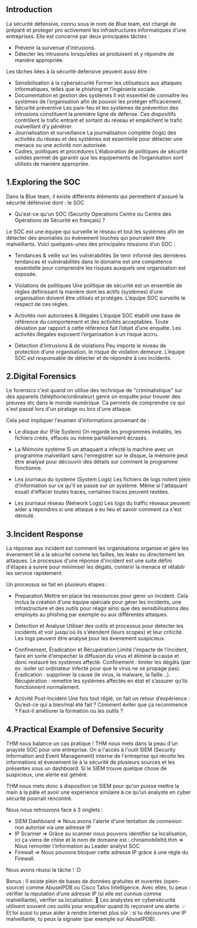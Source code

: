 ## Introduction
La sécurité défensive, connu sous le nom de Blue team, est chargé de préparé et proteger pro activement les infrastructures informatiques d'une entreprises.
Elle est concerné par deux principales tâches : 
- Prévenir la survenue d’intrusions.
- Détecter les intrusions lorsqu’elles se produisent et y répondre de manière appropriée.

Les tâches liées à la sécurité defensive peuvent aussi être : 
- Sensibilisation à la cybersécurité
    Former les utilisateurs aux attaques informatiques, telles que le phishing et l’ingénierie sociale.
- Documentation et gestion des systèmes
    Il est essentiel de connaître les systèmes de l’organisation afin de pouvoir les protéger efficacement.
- Sécurité préventive
    Les pare-feu et les systèmes de prévention des intrusions constituent la première ligne de défense. Ces dispositifs contrôlent le trafic entrant et sortant du réseau et empêchent le trafic malveillant d’y pénétrer.
- Journalisation et surveillance
    La journalisation complète (logs) des activités du réseau et des systèmes est essentielle pour détecter une menace ou une activité non autorisée.
- Cadres, politiques et procédures
    L’élaboration de politiques de sécurité solides permet de garantir que les équipements de l’organisation sont utilisés de manière appropriée.

## 1.Exploring the SOC
Dans la Blue team, il existe différents éléments qui permettent d'assuré la sécurité défensive dont : le SOC

- Qu'est-ce qu'un SOC (Security Operations Centre ou Centre des Opérations de Sécurité en français) ?

Le SOC est une équipe qui surveille le réseau et tout les systèmes afin de détecter des anomalies ou événement louches qui pourraient être malveillants.
Voici quelques-unes des principales missions d’un SOC :

- Tendances & veille sur les vulnérabilités
    Se tenir informé des dernières tendances et vulnérabilités dans le domaine est une compétence essentielle pour comprendre les risques auxquels une organisation est exposée.

- Violations de politiques
    Une politique de sécurité est un ensemble de règles définissant la manière dont les actifs (systèmes) d’une organisation doivent être utilisés et protégés. L’équipe SOC surveille le respect de ces règles.

- Activités non autorisées & illégales
    L’équipe SOC établit une base de référence du comportement et des activités acceptables. Toute déviation par rapport à cette référence fait l’objet d’une enquête. Les activités illégales  exposent l’organisation à un risque accru.

- Détection d’intrusions & de violations
    Peu importe le niveau de protection d’une organisation, le risque de violation demeure. L’équipe SOC est responsable de détecter et de répondre à ces incidents.

## 2.Digital Forensics
Le forensics c'est quand on utilise des technique de "criminalistique" sur des appareils (téléphone/ordinateur) genre on enquête pour trouver des preuves etc dans le monde numérique.
Ca permets de comprendre ce qui s'est passé lors d'un piratage ou lors d'une attaque.

Cela peut impliquer l'examen d'informations provenant de :

- Le disque dur (File System)
On regarde les programmes installés, les fichiers créés, effacés ou même partiellement écrasés.


- La Mémoire système
Si un attaquant a infecté la machine avec un programme malveillant sans l'enregistrer sur le disque, la mémoire peut être analysé pour découvrir des détails sur comment le programme fonctionne.


- Les journaux du systeme (System Logs)
Les fichiers de logs notent  plein d'information sur ce qu'il se passe sur un système. Même si l'attaquant essait d'effacer toutes traces, certaines traces peuvent restées.


- Les journaux réseau (Network Logs)
Les logs du traffic réseaux peuvent aider a répondres si une attaque a eu lieu et savoir comment ca s'est déroulé.

## 3.Incident Response
La réponse aux incident est comment les organisations organise et gère les évenement lié a la sécurité comme les failles, les leaks ou directement les attaques. 
Le processus d'une réponse d'incident est une suite défini d'étapes a suivre pour minimiser les dégats, contenir la menace et rétablir les service rapidement.

Un processus se fait en plusieurs étapes : 

- Preparation
Mettre en place les ressources pour gerer un incident. Cela inclus la création d'une équipe spéciale pour gérer les incidents, une infrastructure et des outils pour réagir ainsi que des sensibilisations des employés au phishing par exemple ou aux différentes attaques.

 
- Detection et Analyse
Utiliser des outils et processus pour detecter les incidents et voir jusqu'où ils s'étendent (leurs scopes) et leur criticité. Les logs peuvent être analysé pour les évenement suspicieux.

 
- Confinement, Éradication et Récupération
Limité l'impacte de l'incident, faire en sorte d'empecher la diffusion du virus et éliminé la cause et donc restauré les systèmes affecté.
Confinement : limiter les dégâts (par ex. isoler un ordinateur infecté pour que le virus ne se propage pas).
Éradication : supprimer la cause (le virus, le malware, la faille…).
Récupération : remettre les systèmes affectés en état et s’assurer qu’ils fonctionnent normalement.
 
- Activité Post-Incident
Une fois tout réglé, on fait un retour d’expérience :
Qu’est-ce qui a bien/mal été fait ?
Comment éviter que ça recommence ?
Faut-il améliorer la formation ou les outils ?

## 4.Practical Example of Defensive Security
THM nous balance un cas pratique !
THM nous mets dans la peau d'un anayste SOC pour une entreprise. 
On a l'accès à l'outil SIEM (Security Information and Event Management) interne de l'entreprise qui récolte les informations et évenement lié à la sécurité de plusieurs sources et les présentes sous un dashboard.
Si le SIEM trouve quelque chose de suspicieux, une alerte est généré.

THM nous mets donc à disposition ce SIEM pour qu'on puisse mettre la main à la pâte et avoir une expérience similaire à ce qu'un analyste en cyber sécurité pourrait rencontré.

Nous nous retrouvons face à 3 onglets : 

- SIEM Dashboard
=> Nous avons l'alerte d'une tentation de connexion non autorisé via une adresse IP
- IP Scanner
=> Grâce au scanner nous pouvons identifier sa localisation, ici ça viens de chine et le nom de domaine est : chinamobileltd.thm
=> Nous remonter l'information au Leader analyst SOC
- Firewall
=> Nous pouvons bloquer cette adresse IP grâce à une règle du Firewall.

Nous avons réussi la tâche ! :D


Bonus : 
Il existe plein de bases de données gratuites et ouvertes (open-source) comme AbuseIPDB ou Cisco Talos Intelligence.
Avec elles, tu peux :
vérifier la réputation d’une adresse IP (si elle est connue comme malveillante),
vérifier sa localisation.
🔎 Les analystes en cybersécurité utilisent souvent ces outils pour enquêter quand ils reçoivent une alerte.
💡 Et toi aussi tu peux aider à rendre Internet plus sûr : si tu découvres une IP malveillante, tu peux la signaler (par exemple sur AbuseIPDB).
